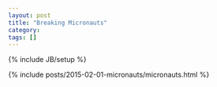 ```yaml
---
layout: post
title: "Breaking Micronauts"
category: 
tags: []
---
```

{% include JB/setup %}

<style>
.output_stdout pre {
    max-height: 400px;
    overflow-wrap: break-word;
}
</style>

{% include posts/2015-02-01-micronauts/micronauts.html %}